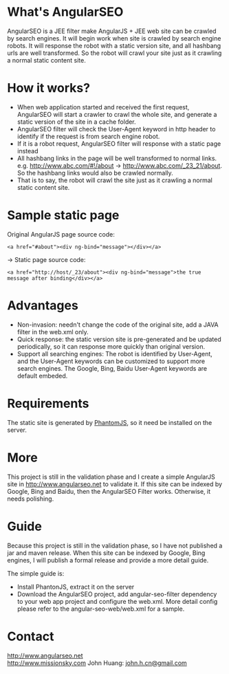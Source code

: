 # What's AngularSEO

AngularSEO is a JEE filter make AngularJS + JEE web site can be crawled by search engines. It will begin work when site is crawled by search engine robots. It will response the robot with a static version site, and all hashbang urls are well transformed. So the robot will crawl your site just as it crawling a normal static content site.

# How it works?

* When web application started and received the first request, AngularSEO will start a crawler to crawl the whole site, and generate a static version of the site in a cache folder.
* AngularSEO filter will check the User-Agent keyword in http header to identify if the request is from search engine robot. 
* If it is a robot request, AngularSEO filter will response with a static page instead
* All hashbang links in the page will be well transformed to normal links. e.g. http://www.abc.com/#!/about -> http://www.abc.com/_23_21/about. So the hashbang links would also be crawled normally.
* That is to say, the robot will crawl the site just as it crawling a normal static content site.

# Sample static page

Original AngularJS page source code:
```
<a href="#about"><div ng-bind="message"></div></a>
```
->
Static page source code:
```
<a href="http://host/_23/about"><div ng-bind="message">the true message after binding</div></a>
```
# Advantages

* Non-invasion: needn't change the code of the original site, add a JAVA filter in the web.xml only.
* Quick response: the static version site is pre-generated and be updated periodically, so it can response more quickly than original version.
* Support all searching engines: The robot is identified by User-Agent, and the User-Agent keywords can be customized to support more search engines. The Google, Bing, Baidu User-Agent keywords are default embeded.

# Requirements

The static site is generated by [PhantomJS](http://phantomjs.org/), so it need be installed on the server. 

# More

This project is still in the validation phase and I create a simple AngularJS site in http://www.angularseo.net to validate it. If this site can be indexed by Google, Bing and Baidu, then the AngularSEO Filter works. Otherwise, it needs polishing.

# Guide

Because this project is still in the validation phase, so I have not published a jar and maven release. When this site can be indexed by Google, Bing engines, I will publish a formal release and provide a more detail guide.

The simple guide is:
* Install PhantonJS, extract it on the server
* Download the AngularSEO project, add angular-seo-filter dependency to your web app project and configure the web.xml. More detail config please refer to the angular-seo-web/web.xml for a sample.

# Contact

http://www.angularseo.net<br>
http://www.missionsky.com
John Huang: john.h.cn@gmail.com
